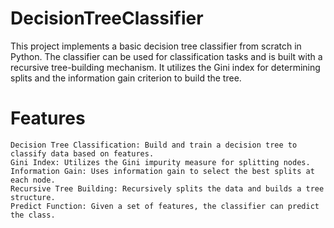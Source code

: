 # DecisionTreeClassifier
This project implements a basic decision tree classifier from scratch in Python. The classifier can be used for classification tasks and is built with a recursive tree-building mechanism. It utilizes the Gini index for determining splits and the information gain criterion to build the tree.

# Features
```
Decision Tree Classification: Build and train a decision tree to classify data based on features.
Gini Index: Utilizes the Gini impurity measure for splitting nodes.
Information Gain: Uses information gain to select the best splits at each node.
Recursive Tree Building: Recursively splits the data and builds a tree structure.
Predict Function: Given a set of features, the classifier can predict the class.
```

